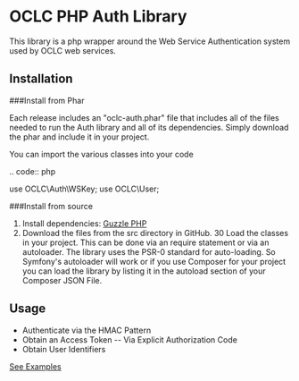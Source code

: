 OCLC PHP Auth Library
=============
This library is a php wrapper around the Web Service Authentication system used by OCLC web services. 

## Installation

###Install from Phar

Each release includes an "oclc-auth.phar" file that includes all of the files needed to run the Auth library and all of its dependencies. Simply download the phar and include it in your project.

You can import the various classes into your code

.. code:: php

   use OCLC\Auth\WSKey;
   use OCLC\User;

###Install from source

1) Install dependencies: [Guzzle PHP](http://guzzlephp.org/)
2) Download the files from the src directory in GitHub.
30 Load the classes in your project. This can be done via an require statement or via an autoloader. The library uses the PSR-0 standard for auto-loading. So Symfony's autoloader will work
or if you use Composer for your project you can load the library by listing it in the autoload section of your Composer JSON File. 


## Usage
- Authenticate via the HMAC Pattern
- Obtain an Access Token
-- Via Explicit Authorization Code
- Obtain User Identifiers

[See Examples](https://github.com/OCLC-Developer-Network/oclc-auth-php/blob/master/docs/example.rst)